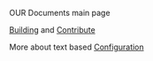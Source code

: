 OUR Documents main page

[Building] and [Contribute]

More about text based [Configuration]

[Building]:build.md
[Contribute]:contributing.md
[Configuration]:configuration.md
